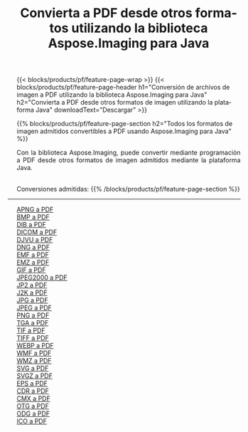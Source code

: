 ﻿---
title: Convierta a PDF desde otros formatos utilizando la biblioteca Aspose.Imaging para Java 
weight: 3920
url: /es/java/conversion/to/pdf 
lang: es
langdirlevel: 2
locales: zh-hans,ja,it,ru,de,es,fr,nl,id,lt,pl,pt,vi,tr,ko,zh-hant,ar,hi,th,sv,cs,uk,he
description: Usando Aspose.Imaging puede convertir a PDF desde otros formatos usando Java
---

{{< blocks/products/pf/feature-page-wrap >}}
{{< blocks/products/pf/feature-page-header h1="Conversión de archivos de imagen a PDF utilizando la biblioteca Aspose.Imaging para Java" h2="Convierta a PDF desde otros formatos de imagen utilizando la plataforma Java" downloadText="Descargar" >}}


{{% blocks/products/pf/feature-page-section  h2="Todos los formatos de imagen admitidos convertibles a PDF usando Aspose.Imaging para Java" %}}
<p align=justify>Con la biblioteca Aspose.Imaging, puede convertir mediante programación a PDF desde otros formatos de imagen admitidos mediante la plataforma Java.</p>
<br/>
Conversiones admitidas:
{{% /blocks/products/pf/feature-page-section %}}
<div class="container-fluid productfamilypage bg-gray">
    <div class="convertypes bg-gray agp-content section">
        <div class="container">
		<hr style="margin-left:-20px;"/>
		<div class="row other-converters">
		    <div class='col-md-2 other-converter remove-lp remove-rp'><a href="/imaging/es/java/conversion/apng-to-pdf" >APNG a PDF</a></div>
<div class='col-md-2 other-converter remove-lp remove-rp'><a href="/imaging/es/java/conversion/bmp-to-pdf" >BMP a PDF</a></div>
<div class='col-md-2 other-converter remove-lp remove-rp'><a href="/imaging/es/java/conversion/dib-to-pdf" >DIB a PDF</a></div>
<div class='col-md-2 other-converter remove-lp remove-rp'><a href="/imaging/es/java/conversion/dicom-to-pdf" >DICOM a PDF</a></div>
<div class='col-md-2 other-converter remove-lp remove-rp'><a href="/imaging/es/java/conversion/djvu-to-pdf" >DJVU a PDF</a></div>
<div class='col-md-2 other-converter remove-lp remove-rp'><a href="/imaging/es/java/conversion/dng-to-pdf" >DNG a PDF</a></div>
<div class='col-md-2 other-converter remove-lp remove-rp'><a href="/imaging/es/java/conversion/emf-to-pdf" >EMF a PDF</a></div>
<div class='col-md-2 other-converter remove-lp remove-rp'><a href="/imaging/es/java/conversion/emz-to-pdf" >EMZ a PDF</a></div>
<div class='col-md-2 other-converter remove-lp remove-rp'><a href="/imaging/es/java/conversion/gif-to-pdf" >GIF a PDF</a></div>
<div class='col-md-2 other-converter remove-lp remove-rp'><a href="/imaging/es/java/conversion/jpeg2000-to-pdf" >JPEG2000 a PDF</a></div>
<div class='col-md-2 other-converter remove-lp remove-rp'><a href="/imaging/es/java/conversion/jp2-to-pdf" >JP2 a PDF</a></div>
<div class='col-md-2 other-converter remove-lp remove-rp'><a href="/imaging/es/java/conversion/j2k-to-pdf" >J2K a PDF</a></div>
<div class='col-md-2 other-converter remove-lp remove-rp'><a href="/imaging/es/java/conversion/jpg-to-pdf" >JPG a PDF</a></div>
<div class='col-md-2 other-converter remove-lp remove-rp'><a href="/imaging/es/java/conversion/jpeg-to-pdf" >JPEG a PDF</a></div>
<div class='col-md-2 other-converter remove-lp remove-rp'><a href="/imaging/es/java/conversion/png-to-pdf" >PNG a PDF</a></div>
<div class='col-md-2 other-converter remove-lp remove-rp'><a href="/imaging/es/java/conversion/tga-to-pdf" >TGA a PDF</a></div>
<div class='col-md-2 other-converter remove-lp remove-rp'><a href="/imaging/es/java/conversion/tif-to-pdf" >TIF a PDF</a></div>
<div class='col-md-2 other-converter remove-lp remove-rp'><a href="/imaging/es/java/conversion/tiff-to-pdf" >TIFF a PDF</a></div>
<div class='col-md-2 other-converter remove-lp remove-rp'><a href="/imaging/es/java/conversion/webp-to-pdf" >WEBP a PDF</a></div>
<div class='col-md-2 other-converter remove-lp remove-rp'><a href="/imaging/es/java/conversion/wmf-to-pdf" >WMF a PDF</a></div>
<div class='col-md-2 other-converter remove-lp remove-rp'><a href="/imaging/es/java/conversion/wmz-to-pdf" >WMZ a PDF</a></div>
<div class='col-md-2 other-converter remove-lp remove-rp'><a href="/imaging/es/java/conversion/svg-to-pdf" >SVG a PDF</a></div>
<div class='col-md-2 other-converter remove-lp remove-rp'><a href="/imaging/es/java/conversion/svgz-to-pdf" >SVGZ a PDF</a></div>
<div class='col-md-2 other-converter remove-lp remove-rp'><a href="/imaging/es/java/conversion/eps-to-pdf" >EPS a PDF</a></div>
<div class='col-md-2 other-converter remove-lp remove-rp'><a href="/imaging/es/java/conversion/cdr-to-pdf" >CDR a PDF</a></div>
<div class='col-md-2 other-converter remove-lp remove-rp'><a href="/imaging/es/java/conversion/cmx-to-pdf" >CMX a PDF</a></div>
<div class='col-md-2 other-converter remove-lp remove-rp'><a href="/imaging/es/java/conversion/otg-to-pdf" >OTG a PDF</a></div>
<div class='col-md-2 other-converter remove-lp remove-rp'><a href="/imaging/es/java/conversion/odg-to-pdf" >ODG a PDF</a></div>
<div class='col-md-2 other-converter remove-lp remove-rp'><a href="/imaging/es/java/conversion/ico-to-pdf" >ICO a PDF</a></div>
                </div>
        </div>
    </div>
</div>
<br/>

